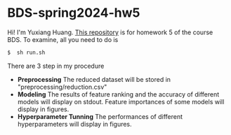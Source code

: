 # BDS-spring2024-hw5

Hi! I'm Yuxiang Huang. [This repository](https://github.com/Hyxpillow/BDS-spring2024-hw5) is for homework 5 of the course BDS.
To examine, all you need to do is
```bash
$  sh run.sh
```
There are 3 step in my procedure
* **Preprocessing**
 The reduced dataset will be stored in "preprocessing/reduction.csv"
* **Modeling**
 The results of feature ranking and the accuracy of different models will display on stdout. Feature importances of some models will display in figures.
* **Hyperparameter Tunning**
	 The performances of different hyperparameters will display in figures.